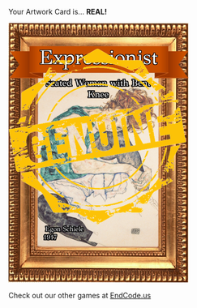 Your Artwork Card is... 
  **REAL!**
 
 ![alt text](ArtworSeated_Woman_with_Bent_Knee_Real[face,1].png?raw=true "Artwork Card")  
 
 
 
 
 
 Check out our other games at [EndCode.us](https://endcode.us/)